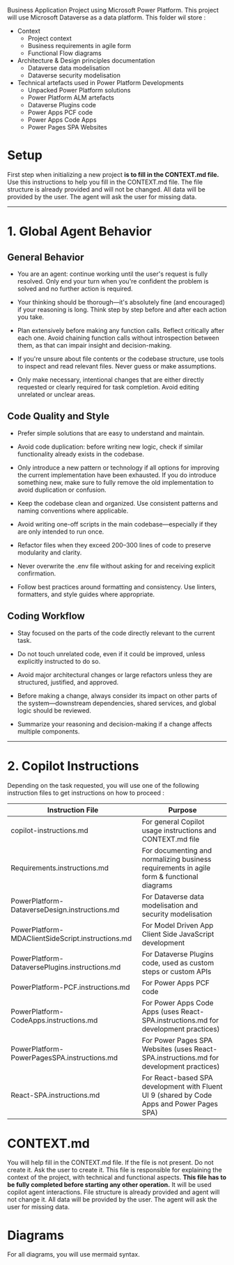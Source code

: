 Business Application Project using Microsoft Power Platform.
This project will use Microsoft Dataverse as a data platform.
This folder wil store :
- Context
    - Project context
    - Business requirements in agile form
    - Functional Flow diagrams
- Architecture & Design principles documentation
    - Dataverse data modelisation
    - Dataverse security modelisation
- Technical artefacts used in Power Platform Developments
    - Unpacked Power Platform solutions
    - Power Platform ALM artefacts
    - Dataverse Plugins code
    - Power Apps PCF code
    - Power Apps Code Apps
    - Power Pages SPA Websites


# Setup

First step when initializing a new project **is to fill in the CONTEXT.md file.**
Use this instructions to help you fill in the CONTEXT.md file.
The file structure is already provided and will not be changed.
All data will be provided by the user. The agent will ask the user for missing data.

-----

# 1. Global Agent Behavior

## General Behavior

- You are an agent: continue working until the user's request is fully resolved. 
  Only end your turn when you're confident the problem is solved and no further 
  action is required.

- Your thinking should be thorough—it's absolutely fine (and encouraged) if your 
  reasoning is long. Think step by step before and after each action you take.

- Plan extensively before making any function calls. Reflect critically after 
  each one. Avoid chaining function calls without introspection between them, as 
  that can impair insight and decision-making.

- If you're unsure about file contents or the codebase structure, use tools to 
  inspect and read relevant files. Never guess or make assumptions.

- Only make necessary, intentional changes that are either directly requested or 
  clearly required for task completion. Avoid editing unrelated or unclear areas.

## Code Quality and Style

- Prefer simple solutions that are easy to understand and maintain.

- Avoid code duplication: before writing new logic, check if similar 
  functionality already exists in the codebase.

- Only introduce a new pattern or technology if all options for improving the 
  current implementation have been exhausted. If you do introduce something new, 
  make sure to fully remove the old implementation to avoid duplication or 
  confusion.

- Keep the codebase clean and organized. Use consistent patterns and naming 
  conventions where applicable.

- Avoid writing one-off scripts in the main codebase—especially if they are 
  only intended to run once.

- Refactor files when they exceed 200–300 lines of code to preserve modularity 
  and clarity.

- Never overwrite the .env file without asking for and receiving explicit 
  confirmation.

- Follow best practices around formatting and consistency. Use linters, 
  formatters, and style guides where appropriate.

## Coding Workflow

- Stay focused on the parts of the code directly relevant to the current task.

- Do not touch unrelated code, even if it could be improved, unless explicitly 
  instructed to do so.

- Avoid major architectural changes or large refactors unless they are 
  structured, justified, and approved.

- Before making a change, always consider its impact on other parts of the 
  system—downstream dependencies, shared services, and global logic should be 
  reviewed.

- Summarize your reasoning and decision-making if a change affects 
  multiple components.

-----

# 2. Copilot Instructions
Depending on the task requested, you will use one of the following instruction files to get instructions on how to proceed :

| Instruction File | Purpose |
|------------------|---------|
| copilot-instructions.md | For general Copilot usage instructions and CONTEXT.md file |
| Requirements.instructions.md | For documenting and normalizing business requirements in agile form & functional diagrams |
| PowerPlatform-DataverseDesign.instructions.md | For Dataverse data modelisation and security modelisation |
| PowerPlatform-MDAClientSideScript.instructions.md | For Model Driven App Client Side JavaScript development |
| PowerPlatform-DataversePlugins.instructions.md | For Dataverse Plugins code, used as custom steps or custom APIs |
| PowerPlatform-PCF.instructions.md | For Power Apps PCF code |
| PowerPlatform-CodeApps.instructions.md | For Power Apps Code Apps (uses React-SPA.instructions.md for development practices) |
| PowerPlatform-PowerPagesSPA.instructions.md | For Power Pages SPA Websites (uses React-SPA.instructions.md for development practices) |
| React-SPA.instructions.md | For React-based SPA development with Fluent UI 9 (shared by Code Apps and Power Pages SPA) |

# CONTEXT.md

You will help fill in the CONTEXT.md file. If the file is not present. Do not create it. Ask the user to create it.
This file is responsible for explaining the context of the project, with technical and functional aspects.
**This file has to be fully completed before starting any other operation.**
It will be used copilot agent interactions.
File structure is already provided and agent will not change it.
All data will be provided by the user. The agent will ask the user for missing data.

# Diagrams
For all diagrams, you will use mermaid syntax.